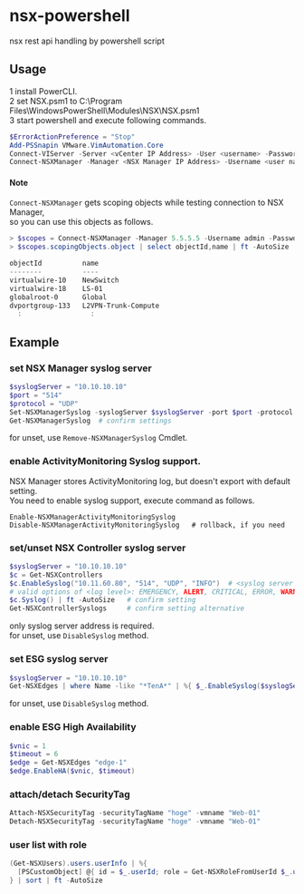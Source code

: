nsx-powershell
======================
nsx rest api handling by powershell script

## Usage

1 install PowerCLI.  
2 set NSX.psm1 to C:\Program Files\WindowsPowerShell\Modules\NSX\NSX.psm1  
3 start powershell and execute following commands.  

```powershell
$ErrorActionPreference = "Stop"
Add-PSSnapin VMware.VimAutomation.Core
Connect-VIServer -Server <vCenter IP Address> -User <username> -Password <password>
Connect-NSXManager -Manager <NSX Manager IP Address> -Username <user name> -Password <password>
```

#### Note

```Connect-NSXManager``` gets scoping objects while testing connection to NSX Manager,  
so you can use this objects as follows.

```powershell
> $scopes = Connect-NSXManager -Manager 5.5.5.5 -Username admin -Password xxxxxx
> $scopes.scopingObjects.object | select objectId,name | ft -AutoSize

objectId          name
--------          ----
virtualwire-10    NewSwitch
virtualwire-18    LS-01
globalroot-0      Global
dvportgroup-133   L2VPN-Trunk-Compute
  :                 :
```

## Example

### set NSX Manager syslog server

```powershell
$syslogServer = "10.10.10.10"
$port = "514"
$protocol = "UDP"
Set-NSXManagerSyslog -syslogServer $syslogServer -port $port -protocol $protocol
Get-NSXManagerSyslog  # confirm settings
```

for unset, use ```Remove-NSXManagerSyslog``` Cmdlet.


### enable ActivityMonitoring Syslog support.

NSX Manager stores ActivityMonitoring log, but doesn't export with default setting.  
You need to enable syslog support, execute command as follows.

```
Enable-NSXManagerActivityMonitoringSyslog
Disable-NSXManagerActivityMonitoringSyslog   # rollback, if you need
```


### set/unset NSX Controller syslog server

```powershell
$syslogServer = "10.10.10.10"
$c = Get-NSXControllers
$c.EnableSyslog("10.11.60.80", "514", "UDP", "INFO")  # <syslog server address>, <port no>, <protocol>, <log level>
# valid options of <log level>: EMERGENCY, ALERT, CRITICAL, ERROR, WARNING, NOTICE, DEBUG  
$c.Syslog() | ft -AutoSize   # confirm setting
Get-NSXControllerSyslogs     # confirm setting alternative
```

only syslog server address is required.  
for unset, use ```DisableSyslog``` method.


### set ESG syslog server

```powershell
$syslogServer = "10.10.10.10"
Get-NSXEdges | where Name -like "*TenA*" | %{ $_.EnableSyslog($syslogServer) }
```

for unset, use ```DisableSyslog``` method.


### enable ESG High Availability

```powershell
$vnic = 1
$timeout = 6
$edge = Get-NSXEdges "edge-1"
$edge.EnableHA($vnic, $timeout)
```


### attach/detach SecurityTag

```powershell
Attach-NSXSecurityTag -securityTagName "hoge" -vmname "Web-01"
Detach-NSXSecurityTag -securityTagName "hoge" -vmname "Web-01"
```


### user list with role

```powershell
(Get-NSXUsers).users.userInfo | %{
  [PSCustomObject] @{ id = $_.userId; role = Get-NSXRoleFromUserId $_.userId }
} | sort | ft -AutoSize
```

